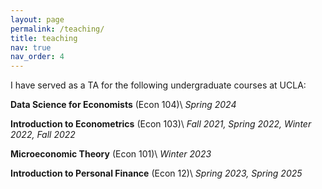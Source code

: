 ```yaml
---
layout: page
permalink: /teaching/
title: teaching
nav: true
nav_order: 4
---
```


I have served as a TA for the following undergraduate courses at UCLA:

**Data Science for Economists** (Econ 104)\\
*Spring 2024*

**Introduction to Econometrics** (Econ 103)\\
*Fall 2021, Spring 2022, Winter 2022, Fall 2022*

**Microeconomic Theory** (Econ 101)\\
*Winter 2023*

**Introduction to Personal Finance** (Econ 12)\\
*Spring 2023, Spring 2025*
